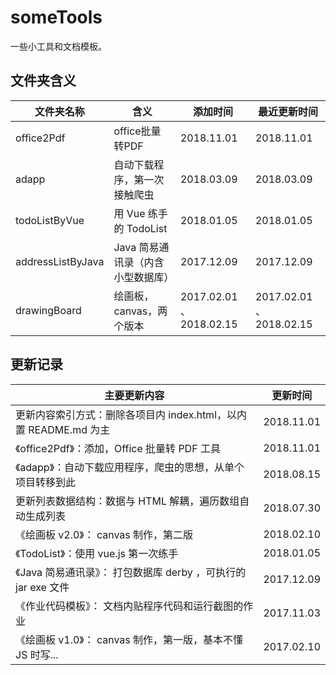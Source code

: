# someTools
一些小工具和文档模板。

## 文件夹含义

| 文件夹名称        | 含义                              | 添加时间                  | 最近更新时间              |
| ----------------- | --------------------------------- | ------------------------- | ------------------------- |
| office2Pdf        | office批量转PDF                   | 2018.11.01                | 2018.11.01                |
| adapp             | 自动下载程序，第一次接触爬虫      | 2018.03.09                | 2018.03.09                |
| todoListByVue     | 用 Vue 练手的 TodoList            | 2018.01.05                | 2018.01.05                |
| addressListByJava | Java 简易通讯录（内含小型数据库） | 2017.12.09                | 2017.12.09                |
| drawingBoard      | 绘画板，canvas，两个版本          | 2017.02.01 、  2018.02.15 | 2017.02.01 、  2018.02.15 |

## 更新记录

| 主要更新内容                                                 | 更新时间   |
| ------------------------------------------------------------ | ---------- |
| 更新内容索引方式：删除各项目内 index.html，以内置 README.md 为主 | 2018.11.01 |
| 《office2Pdf》：添加，Office 批量转 PDF 工具                 | 2018.11.01 |
| 《adapp》：自动下载应用程序，爬虫的思想，从单个项目转移到此  | 2018.08.15 |
| 更新列表数据结构：数据与 HTML 解耦，遍历数组自动生成列表     | 2018.07.30 |
| 《绘画板 v2.0》： canvas 制作，第二版                        | 2018.02.10 |
| 《TodoList》：使用 vue.js 第一次练手                         | 2018.01.05 |
| 《Java 简易通讯录》： 打包数据库 derby ，可执行的 jar exe 文件 | 2017.12.09 |
| 《作业代码模板》： 文档内贴程序代码和运行截图的作业          | 2017.11.03 |
| 《绘画板 v1.0》： canvas 制作，第一版，基本不懂 JS 时写...   | 2017.02.10 |